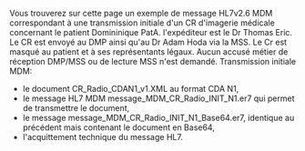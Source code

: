 Vous trouverez sur cette page un exemple de message HL7v2.6 MDM correspondant à une transmission initiale d'un CR d'imagerie médicale concernant le patient Domininique PatA. l'expéditeur est le Dr Thomas Eric. Le CR est envoyé au DMP ainsi qu'au Dr Adam Hoda via la MSS. Le Cr est masqué au patient et à ses représentants légaux. Aucun accusé métier de réception DMP/MSS ou de lecture MSS n'est demandé.
Transmission initiale MDM:
- le document CR_Radio_CDAN1_v1.XML au format CDA N1,
- le message HL7 MDM message_MDM_CR_Radio_INIT_N1.er7 qui permet de transmettre le document,
- le message message_MDM_CR_Radio_INIT_N1_Base64.er7, identique au précédent mais contenant le document en Base64,
- l'acquittement technique du message HL7.
